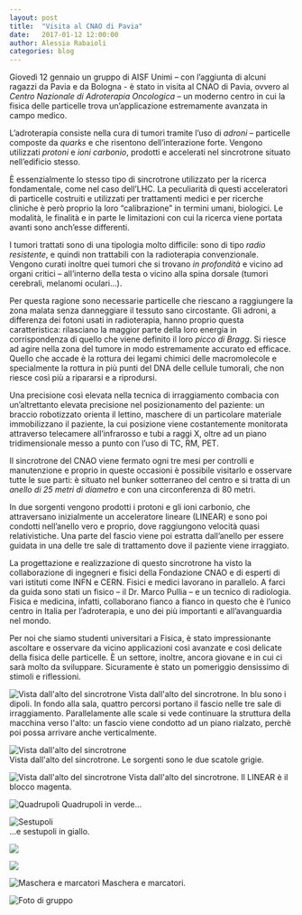 ```yaml
---
layout: post
title:  "Visita al CNAO di Pavia"
date:   2017-01-12 12:00:00
author: Alessia Rabaioli
categories: blog 
---
```


Giovedì 12 gennaio un gruppo di AISF Unimi – con l’aggiunta di alcuni ragazzi da Pavia e da Bologna - è stato in visita al CNAO di Pavia, ovvero al <i>Centro Nazionale di Adroterapia Oncologica</i> – un moderno centro in cui la fisica delle particelle trova un’applicazione estremamente avanzata in campo medico.

L’adroterapia consiste nella cura di tumori tramite l’uso di <i>adroni</i> – particelle composte da <i>quarks</i> e che risentono dell’interazione forte. Vengono utilizzati <i>protoni</i> e <i>ioni carbonio</i>, prodotti e accelerati nel sincrotrone situato nell’edificio stesso.

È essenzialmente lo stesso tipo di sincrotrone utilizzato per la ricerca fondamentale, come nel caso dell’LHC. La peculiarità di questi acceleratori di particelle costruiti e utilizzati per trattamenti medici e per ricerche cliniche è però proprio la loro “calibrazione” in termini umani, biologici. Le modalità, le finalità e in parte le limitazioni con cui la ricerca viene portata avanti sono anch’esse differenti.

I tumori trattati sono di una tipologia molto difficile: sono di tipo <i>radio resistente</i>, e quindi non trattabili con la radioterapia convenzionale. Vengono curati inoltre quei tumori che si trovano <i>in profondità</i> e vicino ad organi critici – all’interno della testa o vicino alla spina dorsale (tumori cerebrali, melanomi oculari…).

Per questa ragione sono necessarie particelle che riescano a raggiungere la zona malata senza danneggiare il tessuto sano circostante. Gli adroni, a differenza dei fotoni usati in radioterapia, hanno proprio questa caratteristica: rilasciano la maggior parte della loro energia in corrispondenza di quello che viene definito il loro <i>picco di Bragg</i>. Si riesce ad agire nella zona del tumore in modo estremamente accurato ed efficace. Quello che accade è la rottura dei legami chimici delle macromolecole e specialmente la rottura in più punti del DNA delle cellule tumorali, che non riesce così più a ripararsi e a riprodursi.

Una precisione così elevata nella tecnica di irraggiamento combacia con un’altrettanto elevata precisione nel posizionamento del paziente: un braccio robotizzato orienta il lettino, maschere di un particolare materiale immobilizzano il paziente, la cui posizione viene costantemente monitorata attraverso telecamere all’infrarosso e tubi a raggi X, oltre ad un piano tridimensionale messo a punto con l’uso di TC, RM, PET.

Il sincrotrone del CNAO viene fermato ogni tre mesi per controlli e manutenzione e proprio in queste occasioni è possibile visitarlo e osservare tutte le sue parti: è situato nel bunker sotterraneo del centro e si tratta di un<i> anello di 25 metri di diametro</i> e con  una circonferenza di 80 metri.

In due sorgenti vengono prodotti i protoni e gli ioni carbonio, che attraversano inizialmente un acceleratore lineare (LINEAR) e sono poi condotti nell’anello vero e proprio, dove raggiungono velocità quasi relativistiche. Una parte del fascio viene poi estratta dall’anello per essere guidata in una delle tre sale di trattamento dove il paziente viene irraggiato.

La progettazione e realizzazione  di questo sincrotrone ha visto la collaborazione di ingegneri e fisici della Fondazione CNAO e di esperti di vari istituti come INFN e CERN. Fisici e medici lavorano in parallelo.
A farci da guida sono stati un fisico – il Dr. Marco Pullia – e un tecnico di radiologia. Fisica e medicina, infatti, collaborano fianco a fianco in questo che è l’unico centro in Italia per l’adroterapia, e uno dei più importanti e all’avanguardia nel mondo.

Per  noi che siamo studenti universitari a Fisica, è stato impressionante ascoltare e osservare da vicino applicazioni così avanzate e così delicate della fisica delle particelle. È un settore, inoltre, ancora giovane e in cui ci sarà molto da sviluppare. Sicuramente è stato un pomeriggio densissimo di stimoli e riflessioni.

![Vista dall'alto del sincrotrone](/img/eventilocali/2017-CNAO/ph1.jpg) 
Vista dall'alto del sincrotrone. In blu sono i dipoli. In fondo alla sala, quattro percorsi portano il fascio nelle tre sale di irraggiamento. Parallelamente alle scale si vede continuare la struttura della macchina verso l'alto: un fascio viene condotto ad un piano rialzato, perchè poi possa arrivare anche verticalmente.

![Vista dall'alto del sincrotrone](/img/eventilocali/2017-CNAO/ph2.jpg)  
Vista dall'alto del sincrotrone. Le sorgenti sono le due scatole grigie.

![Vista dall'alto del sincrotrone](/img/eventilocali/2017-CNAO/ph3.jpg) 
Vista dall'alto del sincrotrone. Il LINEAR è il blocco magenta.

![Quadrupoli](/img/eventilocali/2017-CNAO/ph4.jpg) 
Quadrupoli in verde…

![Sestupoli](/img/eventilocali/2017-CNAO/ph1.jpg)  
...e sestupoli in giallo.

![](/img/eventilocali/2017-CNAO/ph6.jpg) 

![](/img/eventilocali/2017-CNAO/ph7.jpg) 

![Maschera e marcatori](/img/eventilocali/2017-CNAO/ph8.jpg)
Maschera e marcatori.

![Foto di gruppo](/img/eventilocali/2017-CNAO/ph9.jpg)
